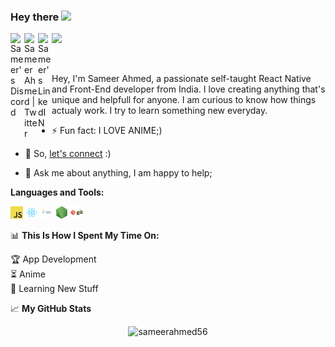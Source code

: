 


<!-- [![Sameer's github language Stats](https://github-readme-stats.vercel.app/api/top-langs/?username=sameerahmed56&langs_count=3&theme=tokyonight)]() -->


<!--  -->
<!--  -->
<!--  -->
<!--  -->
### Hey there <img src="https://media.giphy.com/media/hvRJCLFzcasrR4ia7z/giphy.gif" width="25px">
<a href="https://discord.gg/xdZSvRph">
  <img align="left" alt="Sameer's Discord" width="22px" src="https://raw.githubusercontent.com/peterthehan/peterthehan/master/assets/discord.svg" />
</a>
<a href="https://twitter.com/__sameerahmed__">
  <img align="left" alt="Sameer Ahmed | Twitter" width="22px" src="https://raw.githubusercontent.com/peterthehan/peterthehan/master/assets/twitter.svg" />
</a>
<a href="https://www.linkedin.com/in/sameer-ahmed56/">
  <img align="left" alt="Sameer's LinkedIN" width="22px" src="https://raw.githubusercontent.com/peterthehan/peterthehan/master/assets/linkedin.svg" />
</a>
<!-- <a href="https://open.spotify.com/user/e90fe4zsndbm6xoe2t7t8kogf?si=WaLKpwvWTle0btle2qPb6g">
  <img align="left" alt="Abhishek's Spotify" width="22px" src="https://raw.githubusercontent.com/peterthehan/peterthehan/master/assets/spotify.svg" />
</a> -->

![](https://visitor-badge.glitch.me/badge?page_id=sameerahmed56.sameerahmed56)

<br />

Hey, I'm Sameer Ahmed, a passionate self-taught React Native and Front-End developer from India. I love creating anything that's unique and helpfull for anyone. I am curious to know how things actualy work. I try to learn something new everyday.
- ⚡ Fun fact: I LOVE ANIME;)


- 💼 So, [let's connect](mailto:samahmed78656@gmail.com) :)
- 💬 Ask me about anything, I am happy to help;

**Languages and Tools:**  

<code><img height="20" src="https://raw.githubusercontent.com/github/explore/80688e429a7d4ef2fca1e82350fe8e3517d3494d/topics/javascript/javascript.png"></code>
<code><img height="20" src="https://raw.githubusercontent.com/github/explore/80688e429a7d4ef2fca1e82350fe8e3517d3494d/topics/react-native/react-native.png"></code>
<code><img height="20" src="https://raw.githubusercontent.com/github/explore/80688e429a7d4ef2fca1e82350fe8e3517d3494d/topics/java/java.png"></code>
<code><img height="20" src="https://raw.githubusercontent.com/github/explore/80688e429a7d4ef2fca1e82350fe8e3517d3494d/topics/nodejs/nodejs.png"></code>
<code><img height="20" src="https://raw.githubusercontent.com/github/explore/80688e429a7d4ef2fca1e82350fe8e3517d3494d/topics/git/git.png"></code>

<!-- <code><img height="20" src="https://raw.githubusercontent.com/github/explore/80688e429a7d4ef2fca1e82350fe8e3517d3494d/topics/mysql/mysql.png"></code> -->
<!-- <code><img height="20" src="https://raw.githubusercontent.com/github/explore/80688e429a7d4ef2fca1e82350fe8e3517d3494d/topics/python/python.png"></code> -->
<!-- <code><img height="20" src="https://raw.githubusercontent.com/github/explore/5c058a388828bb5fde0bcafd4bc867b5bb3f26f3/topics/graphql/graphql.png"></code> -->


📊 **This Is How I Spent My Time On:**

🏆  App Development   
⏳   Anime   
🌸  Learning New Stuff
<!-- other stuff -->
<!-- other stuff -->
<!-- other stuff -->





📈 **My GitHub Stats**

<p align="center"> <img src="https://github-readme-stats.vercel.app/api?username=sameerahmed56&count_private=true&show_icons=true&theme=gotham" alt="sameerahmed56" />




